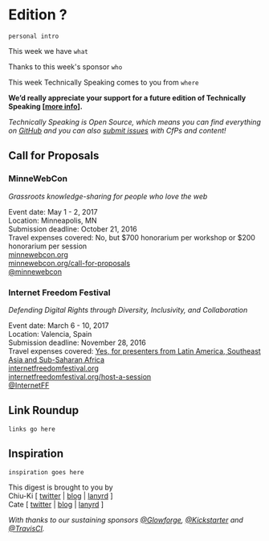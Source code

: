 # Edition ?

`personal intro`

This week we have `what`

Thanks to this week's sponsor `who`

This week Technically Speaking comes to you from `where`

**We’d really appreciate your support for a future edition of Technically Speaking [[more info](http://www.techspeak.email/sponsorship/)].**  

*Technically Speaking is Open Source, which means you can find everything on [GitHub](https://github.com/catehstn/technically-speaking/) and you can also [submit issues](https://github.com/catehstn/technically-speaking/issues/new) with CfPs and content!*  

## Call for Proposals

### MinneWebCon
*Grassroots knowledge-sharing for people who love the web* 
 
Event date: May 1 - 2, 2017  
Location: Minneapolis, MN  
Submission deadline: October 21, 2016  
Travel expenses covered: No, but $700 honorarium per workshop or $200 honorarium per session  
[minnewebcon.org](http://minnewebcon.org/)  
[minnewebcon.org/call-for-proposals](http://minnewebcon.org/call-for-proposals)  
[@minnewebcon](https://twitter.com/minnewebcon)

### Internet Freedom Festival
*Defending Digital Rights through Diversity, Inclusivity, and Collaboration*
 
Event date: March 6 - 10, 2017  
Location: Valencia, Spain  
Submission deadline: November 28, 2016   
Travel expenses covered: [Yes, for presenters from Latin America, Southeast Asia and Sub-Saharan Africa](https://internetfreedomfestival.org/internet-freedom-festival-diversity-inclusion-fund/)  
[internetfreedomfestival.org](https://internetfreedomfestival.org/)  
[internetfreedomfestival.org/host-a-session](https://internetfreedomfestival.org/host-a-session/)  
[@InternetFF](https://twitter.com/InternetFF)  


## Link Roundup

`links go here`

## Inspiration

`inspiration goes here`  


This digest is brought to you by  
Chiu-Ki [ [twitter](https://twitter.com/chiuki) | [blog](http://blog.sqisland.com/) | [lanyrd](http://lanyrd.com/profile/chiuki/) ]  
Cate [ [twitter](https://twitter.com/catehstn) | [blog](http://www.catehuston.com/blog/) | [lanyrd](http://lanyrd.com/profile/catehstn/) ]

*With thanks to our sustaining sponsors [@Glowforge](http://twitter.com/glowforge), [@Kickstarter](http://twitter.com/kickstarter) and [@TravisCI](http://twitter.com/travisci).*
